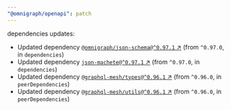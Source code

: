 ```yaml
---
"@omnigraph/openapi": patch
---
```

dependencies updates:
  - Updated dependency [`@omnigraph/json-schema@^0.97.1` ↗︎](https://www.npmjs.com/package/@omnigraph/json-schema/v/0.97.1) (from `^0.97.0`, in `dependencies`)
  - Updated dependency [`json-machete@^0.97.1` ↗︎](https://www.npmjs.com/package/json-machete/v/0.97.1) (from `^0.97.0`, in `dependencies`)
  - Updated dependency [`@graphql-mesh/types@^0.96.1` ↗︎](https://www.npmjs.com/package/@graphql-mesh/types/v/0.96.1) (from `^0.96.0`, in `peerDependencies`)
  - Updated dependency [`@graphql-mesh/utils@^0.96.1` ↗︎](https://www.npmjs.com/package/@graphql-mesh/utils/v/0.96.1) (from `^0.96.0`, in `peerDependencies`)
